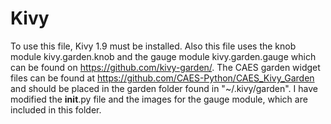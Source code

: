 # Kivy

To use this file, Kivy 1.9 must be installed. Also this file uses the knob module kivy.garden.knob and the gauge module kivy.garden.gauge which can be found on https://github.com/kivy-garden/. The CAES garden widget files can be found at https://github.com/CAES-Python/CAES_Kivy_Garden and should be placed in the garden folder found in "~/.kivy/garden".  I have modified the __init__.py file and the images for the gauge module, which are included in this folder. 
